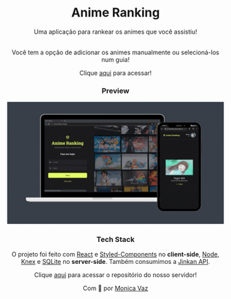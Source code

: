 <div align="center">
<h1>Anime Ranking</h1>
Uma aplicação para rankear os animes que você assistiu!
<br> <br>

Você tem a opção de adicionar os animes manualmente ou selecioná-los num guia!

Clique <a href="https://animeranking.vercel.app/" target="_blank">aqui</a> para acessar!

### Preview

<img src="./.github/preview.gif" width="680px" >

### Tech Stack

O projeto foi feito com [React](https://reactjs.org/) e [Styled-Components](https://styled-components.com/) no **client-side**, [Node](https://nodejs.org/en/), [Knex](http://knexjs.org/) e [SQLite](https://www.sqlite.org/index.html) no **server-side**. Também consumimos a [Jinkan API](https://docs.api.jikan.moe/).

Clique <a href="https://github.com/M0nicaVaz/animeranking-api" target="_blank">aqui</a> para acessar o repositório do nosso servidor!

Com 💜 por <a href="https://www.linkedin.com/in/monica-vaz/" target="_blank"> Monica Vaz </a>

</div>
